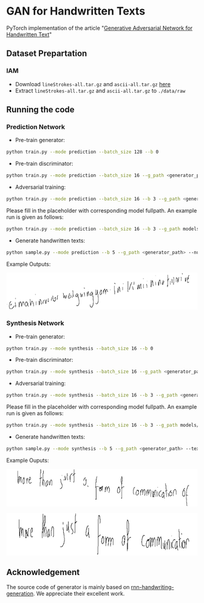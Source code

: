 # GAN for Handwritten Texts

PyTorch implementation of the article "[Generative Adversarial Network for Handwritten Text](https://arxiv.org/abs/1907.11845)"

## Dataset Prepartation

### IAM
- Download `lineStrokes-all.tar.gz` and `ascii-all.tar.gz` [here](http://www.fki.inf.unibe.ch/databases/iam-on-line-handwriting-database/download-the-iam-on-line-handwriting-database)
- Extract `lineStrokes-all.tar.gz` and `ascii-all.tar.gz` to `./data/raw`


## Running the code


### Prediction Network
- Pre-train generator:
```bash
python train.py --mode prediction --batch_size 128 --b 0
```

- Pre-train discriminator:
```bash
python train.py --mode prediction --batch_size 16 --g_path <generator_path>
```

- Adversarial training:
```bash
python train.py --mode prediction --batch_size 16 --b 3 --g_path <generator_path> --d_path <discriminator>
```

Please fill in the placeholder with corresponding model fullpath. An example run is given as follows:
```bash
python train.py --mode prediction --batch_size 16 --b 3 --g_path models/prediction_generator_40.pt --d_path models/discriminator_160.pt 
```

- Generate handwritten texts:

```bash
python sample.py --mode prediction --b 5 --g_path <generator_path> --num_samples 8
```



Example Outputs:

![](images/prediction_b5_0.png)



### Synthesis Network

- Pre-train generator:

```bash
python train.py --mode synthesis --batch_size 16 --b 0
```

- Pre-train discriminator:

```bash
python train.py --mode synthesis --batch_size 16 --g_path <generator_path>
```

- Adversarial training:

````bash
python train.py --mode synthesis --batch_size 16 --b 3 --g_path <generator_path> --d_path <discriminator_path>
````

Please fill in the placeholder with corresponding model fullpath. An example run is given as follows:

```bash
python train.py --mode synthesis --batch_size 16 --b 3 --g_path models/synthesis_generator_20.pt --d_path models/discriminator_160.pt 
```

- Generate handwritten texts:

```bash
python sample.py --mode synthesis --b 5 --g_path <generator_path> --text 'generated texts' --num_samples 8
```



Example Ouputs:

![](images/synthesis_b5_0.png)

![](images/synthesis_b5_1.png)





## Acknowledgement

The source code of generator is mainly based on [rnn-handwriting-generation](https://github.com/snowkylin/rnn-handwriting-generation). We appreciate their excellent work.
